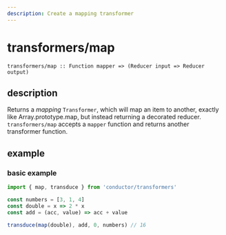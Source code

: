 ```yaml
---
description: Create a mapping transformer
---
```


# transformers/map

`transformers/map :: Function mapper => (Reducer input => Reducer output)`

## description

Returns a _mapping_ `Transformer`, which will map an item to another, exactly like Array.prototype.map, but instead returning a decorated reducer. `transformers/map` accepts a `mapper` function and returns another transformer function.

## example

### basic example

```javascript
import { map, transduce } from 'conductor/transformers'

const numbers = [3, 1, 4]
const double = x => 2 * x
const add = (acc, value) => acc + value

transduce(map(double), add, 0, numbers) // 16
```

